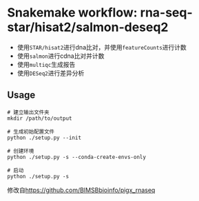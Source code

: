 # Snakemake workflow: rna-seq-star/hisat2/salmon-deseq2

- 使用`STAR/hisat2`进行dna比对，并使用`featureCounts`进行计数
- 使用`salmon`进行cdna比对并计数
- 使用`multiqc`生成报告
- 使用`DESeq2`进行差异分析


## Usage

```
# 建立输出文件夹
mkdir /path/to/output

# 生成初始配置文件
python ./setup.py --init

# 创建环境
python ./setup.py -s --conda-create-envs-only

# 启动
python ./setup.py -s
```

修改自<https://github.com/BIMSBbioinfo/pigx_rnaseq>
